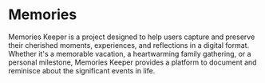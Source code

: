 # Memories
Memories Keeper is a project designed to help users capture and preserve their cherished moments, experiences, and reflections in a digital format. Whether it's a memorable vacation, a heartwarming family gathering, or a personal milestone, Memories Keeper provides a platform to document and reminisce about the significant events in life.

